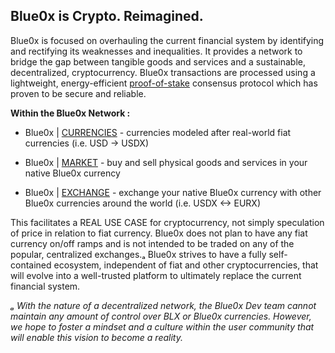 ## **Blue0x is Crypto. Reimagined.** ##

Blue0x is focused on overhauling the current financial system by identifying and rectifying its weaknesses and inequalities.  It provides a network to bridge the gap between tangible goods and services and a sustainable, decentralized, cryptocurrency. Blue0x transactions are processed using a lightweight, energy-efficient [proof-of-stake](https://en.wikipedia.org/wiki/Proof_of_stake) consensus protocol which has proven to be secure and reliable. 


**Within the Blue0x Network :**

* Blue0x | [CURRENCIES](currencies.md) - currencies modeled after real-world fiat currencies (i.e. USD -> USDX)

* Blue0x | [MARKET](marketplace.md) - buy and sell physical goods and services in your native Blue0x currency

* Blue0x | [EXCHANGE](exchange.md) - exchange your native Blue0x currency with other Blue0x currencies around the world (i.e. USDX <-> EURX)

This facilitates a REAL USE CASE for cryptocurrency, not simply speculation of price in relation to fiat currency.  Blue0x does not plan to have any fiat currency on/off ramps and is not intended to be traded on any of the popular, centralized exchanges.ₐ   Blue0x strives to have a fully self-contained ecosystem, independent of fiat and other cryptocurrencies, that will evolve into a well-trusted platform to ultimately replace the current financial system.


*ₐ With the nature of a decentralized network, the Blue0x Dev team cannot maintain any amount of control over BLX or Blue0x currencies.  However, we hope to foster a mindset and a culture within the user community that will enable this vision to become a reality.* 

